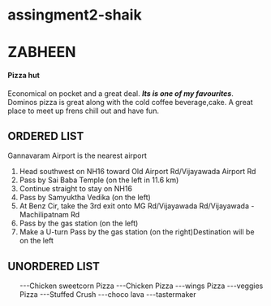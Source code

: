 # assingment2-shaik
# ZABHEEN #
####  Pizza hut
Economical on pocket and a great deal. ***Its is one of my favourites***. Dominos pizza is great along with the cold coffee beverage,cake. A great place to meet up frens chill out and have fun.

<section>

<h1>ORDERED LIST</h1>
Gannavaram Airport is the nearest airport
<ol>
<li>Head southwest on NH16 toward Old Airport Rd/Vijayawada Airport Rd</li>
<li>Pass by Sai Baba Temple (on the left in 11.6 km)</li>
<li>Continue straight to stay on NH16</li>
<li>Pass by Samyuktha Vedika (on the left)</li>
<li>At Benz Cir, take the 3rd exit onto MG Rd/Vijayawada Rd/Vijayawada - Machilipatnam Rd</li>
<li>Pass by the gas station (on the left)</li>
<li>Make a U-turn Pass by the gas station (on the right)Destination will be on the left</li></ol>

<h1>UNORDERED LIST</h1>
<ul> ---Chicken sweetcorn Pizza
    ---Chicken Pizza
    ---wings Pizza
    ---veggies Pizza
    ---Stuffed Crush
    ---choco lava
    ---tastermaker</ul>
</section>